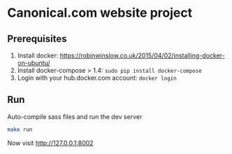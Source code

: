 Canonical.com website project
===

## Prerequisites

1. Install docker:
   https://robinwinslow.co.uk/2015/04/02/installing-docker-on-ubuntu/
2. Install docker-compose > 1.4: `sudo pip install docker-compose`
3. Login with your hub.docker.com account: `docker login`

## Run

Auto-compile sass files and run the dev server
``` bash
make run
```


Now visit <http://127.0.0.1:8002>
